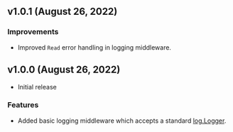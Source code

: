 ## v1.0.1 (August 26, 2022)

### Improvements

- Improved `Read` error handling in logging middleware.

## v1.0.0 (August 26, 2022)

- Initial release

### Features

- Added basic logging middleware which accepts a standard [log.Logger](https://pkg.go.dev/log@go1.19#Logger).
